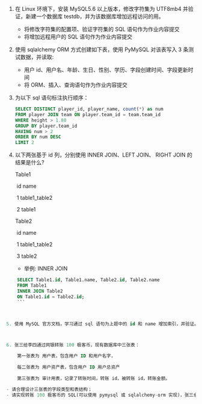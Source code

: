 1. 在 Linux 环境下，安装 MySQL5.6 以上版本，修改字符集为 UTF8mb4 并验证，新建一个数据库 testdb，并为该数据库增加远程访问的用。

    - 将修改字符集的配置项、验证字符集的 SQL 语句作为作业内容提交
    - 将增加远程用户的 SQL 语句作为作业内容提交

2. 使用 sqlalchemy ORM 方式创建如下表，使用 PyMySQL 对该表写入 3 条测试数据，并读取:

    - 用户 id、用户名、年龄、生日、性别、学历、字段创建时间、字段更新时间
    - 将 ORM、插入、查询语句作为作业内容提交

3. 为以下 sql 语句标注执行顺序：

    ```sql
    SELECT DISTINCT player_id, player_name, count(*) as num 
    FROM player JOIN team ON player.team_id = team.team_id 
    WHERE height > 1.80 
    GROUP BY player.team_id 
    HAVING num > 2 
    ORDER BY num DESC 
    LIMIT 2
    ```

    

4. 以下两张基于 id 列，分别使用 INNER JOIN、LEFT JOIN、 RIGHT JOIN 的结果是什么?

    Table1

    ​	id name

    ​	1 table1_table2

    ​	2 table1

    Table2

    ​	id name

    ​	1 table1_table2

    ​	3 table2

    - 举例: INNER JOIN

    
```sql
    SELECT Table1.id, Table1.name, Table2.id, Table2.name
    FROM Table1
    INNER JOIN Table2
    ON Table1.id = Table2.id;
    ```



5. 使用 MySQL 官方文档，学习通过 sql 语句为上题中的 id 和 name 增加索引，并验证。根据执行时间，增加索引以后是否查询速度会增加？请论述原因，并思考什么样的场景下增加索引才有效。



6. 张三给李四通过网银转账 100 极客币，现有数据库中三张表：

    第一张表为 用户表，包含用户 ID 和用户名字，
    
    每二张表为 用户资产表，包含用户 ID 用户总资产
    
    第三张表为 审计用表，记录了转账时间，转账 id，被转账 id，转账金额。

- 请合理设计三张表的字段类型和表结构；
- 请实现转账 100 极客币的 SQL(可以使用 pymysql 或 sqlalchemy-orm 实现)，张三余额不足，转账过程中数据库 crash 等情况需保证数据一致性。

